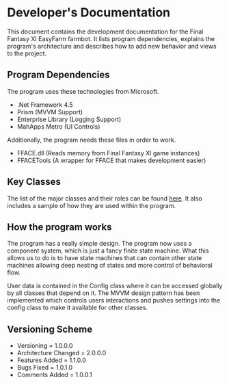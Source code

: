 # Developer's Documentation
This document contains the development documentation for the Final Fantasy XI EasyFarm farmbot. It lists program dependencies, explains the program's architecture and describes how to add new behavior and views to the project. 

## Program Dependencies
The program uses these technologies from Microsoft. 
* .Net Framework 4.5
* Prism (MVVM Support)
* Enterprise Library (Logging Support)
* MahApps Metro (UI Controls)

Additionally, the program needs these files in order to work.
* FFACE.dll (Reads memory from Final Fantasy XI game instances)
* FFACETools (A wrapper for FFACE that makes development easier)

## Key Classes
The list of the major classes and their roles can be found [here](https://github.com/EasyFarm/EasyFarm/wiki/Key-Classes). It also includes a sample of how they are used within the program. 

## How the program works
The program has a really simple design. The program now uses a component system, which is just a fancy finite state machine. What this allows us to do is to have state machines that can contain other state machines allowing deep nesting of states and more control of behavioral flow. 

User data is contained in the Config class where it can be accessed globally by all classes that depend on it. The MVVM design pattern has been implemented which controls users interactions and pushes settings into the config class to make it available for other classes. 

## Versioning Scheme
* Versioning = 1.0.0.0
* Architecture Changed = 2.0.0.0
* Features Added = 1.1.0.0
* Bugs Fixed = 1.0.1.0
* Comments Added = 1.0.0.1